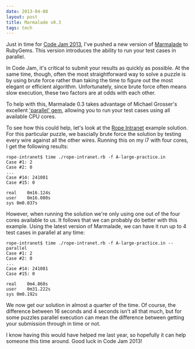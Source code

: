 ```yaml
---
date: 2013-04-08
layout: post
title: Marmalade v0.3
tags: tech
---
```


Just in time for [Code Jam 2013](https://code.google.com/codejam/), I've pushed a new version of [Marmalade](https://github.com/rustygeldmacher/marmalade) to RubyGems. This version introduces the ability to run your test cases in parallel.

In Code Jam, it's critical to submit your results as quickly as possible. At the same time, though, often the most straightforward way to solve a puzzle is by using brute force rather than taking the time to figure out the most elegant or efficient algorithm. Unfortunately, since brute force often means slow execution, these two factors are at odds with each other.

To help with this, Marmalade 0.3 takes advantage of Michael Grosser's excellent ['parallel' gem](https://github.com/grosser/parallel), allowing you to run your test cases using all available CPU cores.

To see how this could help, let's look at the [Rope Intranet](https://github.com/rustygeldmacher/marmalade/tree/master/examples/rope-intranet) example solution. For this particular puzzle, we bascially brute force the solution by testing every wire against all the other wires. Running this on my i7 with four cores, I get the following results:

    rope-intranet$ time ./rope-intranet.rb -f A-large-practice.in
    Case #1: 2
    Case #2: 0
    ...
    Case #14: 241081
    Case #15: 0

    real	0m16.124s
    user	0m16.080s
    sys	0m0.037s

However, when running the solution we're only using one out of the four cores available to us. It follows that we can probably do better with this example. Using the latest version of Marmalade, we can have it run up to 4 test cases in parallel at any time:

    rope-intranet$ time ./rope-intranet.rb -f A-large-practice.in --parallel
    Case #1: 2
    Case #2: 0
    ...
    Case #14: 241081
    Case #15: 0

    real	0m4.860s
    user	0m31.222s
    sys	0m0.192s

We now get our solution in almost a quarter of the time. Of course, the difference between 16 seconds and 4 seconds isn't all that much, but for some puzzles parallel execution can mean the difference between getting your submission through in time or not.

I know having this would have helped me last year, so hopefully it can help someone this time around. Good luck in Code Jam 2013!
